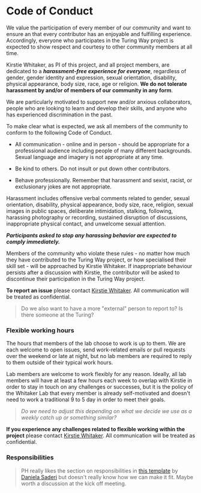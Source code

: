 # Code of Conduct

We value the participation of every member of our community and want to ensure an that every contributor has an enjoyable and fulfilling experience. Accordingly, everyone who participates in the Turing Way project is expected to show respect and courtesy to other community members at all time.

Kirstie Whitaker, as PI of this project, and all project members, are dedicated to a ***harassment-free experience for everyone***, regardless of gender, gender identity and expression, sexual orientation, disability, physical appearance, body size, race, age or religion. **We do not tolerate harassment by and/or of members of our community in any form**.

We are particularly motivated to support new and/or anxious collaborators, people who are looking to learn and develop their skills, and anyone who has experienced discrimination in the past.

To make clear what is expected, we ask all members of the community to conform to the following Code of Conduct.

* All communication - online and in person - should be appropriate for a professional audience including people of many different backgrounds. Sexual language and imagery is not appropriate at any time.

* Be kind to others. Do not insult or put down other contributors.

* Behave professionally. Remember that harassment and sexist, racist, or exclusionary jokes are not appropriate.

Harassment includes offensive verbal comments related to gender, sexual orientation, disability, physical appearance, body size, race, religion, sexual images in public spaces, deliberate intimidation, stalking, following, harassing photography or recording, sustained disruption of discussions, inappropriate physical contact, and unwelcome sexual attention.

***Participants asked to stop any harassing behavior are expected to comply immediately.***

Members of the community who violate these rules - no matter how much they have contributed to the Turing Way project, or how specialised their skill set - will be approached by Kirstie Whitaker. If inappropriate behaviour persists after a discussion with Kirstie, the contributor will be asked to discontinue their participation in the Turing Way project.

**To report an issue** please contact [Kirstie Whitaker](https://github.com/KirstieJane). All communication will be treated as confidential.
> Do we also want to have a more "external" person to report to? Is there someone at the Turing?

### Flexible working hours

The hours that members of the lab choose to work is up to them. We are each welcome to open issues, send work-related emails or pull requests over the weekend or late at night, but no lab members are required to reply to them outside of their typical work hours.

Lab members are welcome to work flexibly for any reason. Ideally, all lab members will have at least a few hours each week to overlap with Kirstie in order to stay in touch on any challenges or successes, but it is the policy of the Whitaker Lab that every member is already self-motivated and doesn't need to work a traditional 9 to 5 day in order to meet their goals.
> *Do we need to adjust this depending on what we decide we use as a weekly catch up or something similar?*

**If you experience any challenges related to flexible working within the project** please contact [Kirstie Whitaker](https://github.com/KirstieJane). All communication will be treated as confidential.

### Responsibilities
> PH really likes the section on responsibilities in [this template](https://github.com/dasaderi/Lab_CoC_templates/blob/master/template_v1.md) by [Daniela Saderi](https://github.com/dasaderi) but doesn't really know how we can make it fit. Maybe worth a discussion at the kick off meeting.
